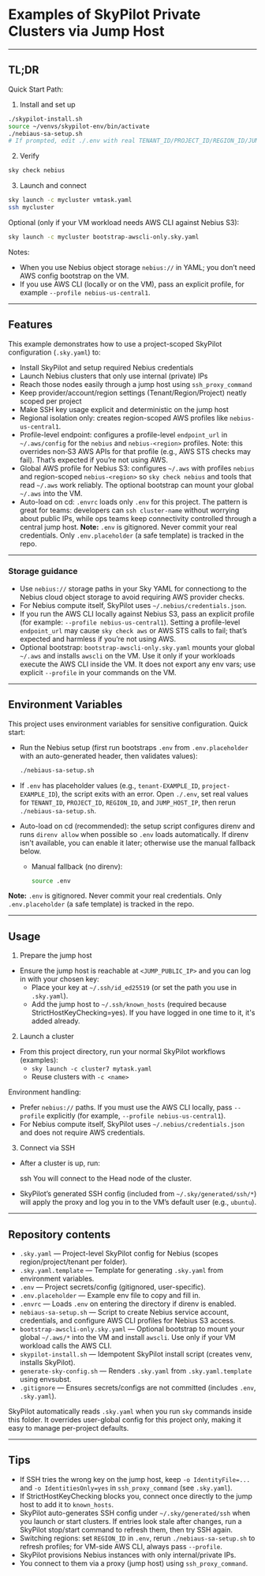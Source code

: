 # Examples of SkyPilot Private Clusters via Jump Host
---

## TL;DR

Quick Start Path:

1) Install and set up

```sh
./skypilot-install.sh
source ~/venvs/skypilot-env/bin/activate
./nebiaus-sa-setup.sh
# If prompted, edit ./.env with real TENANT_ID/PROJECT_ID/REGION_ID/JUMP_HOST_IP and re-run
```

2) Verify

```sh
sky check nebius
```

3) Launch and connect

```sh
sky launch -c mycluster vmtask.yaml
ssh mycluster
```

Optional (only if your VM workload needs AWS CLI against Nebius S3):

```sh
sky launch -c mycluster bootstrap-awscli-only.sky.yaml
```

Notes:
- When you use Nebius object storage `nebius://` in YAML; you don’t need AWS config bootstrap on the VM.
- If you use AWS CLI (locally or on the VM), pass an explicit profile, for example `--profile nebius-us-central1`.

---

## Features

This example demonstrates how to use a project-scoped SkyPilot configuration (`.sky.yaml`) to:

- Install SkyPilot and setup required Nebius credentials
- Launch Nebius clusters that only use internal (private) IPs
- Reach those nodes easily through a jump host using `ssh_proxy_command`
- Keep provider/account/region settings (Tenant/Region/Project) neatly scoped per project
- Make SSH key usage explicit and deterministic on the jump host
- Regional isolation only: creates region-scoped AWS profiles like `nebius-us-central1`.
- Profile-level endpoint: configures a profile-level `endpoint_url` in `~/.aws/config` for the `nebius` and `nebius-<region>` profiles. Note: this overrides non‑S3 AWS APIs for that profile (e.g., AWS STS checks may fail). That’s expected if you’re not using AWS.
- Global AWS profile for Nebius S3: configures `~/.aws` with profiles `nebius` and region-scoped `nebius-<region>` so `sky check nebius` and tools that read `~/.aws` work reliably. The optional bootstrap can mount your global `~/.aws` into the VM.
- Auto-load on cd: `.envrc` loads only `.env` for this project.
The pattern is great for teams: developers can `ssh cluster-name` without worrying about public IPs, while ops teams keep connectivity controlled through a central jump host.
 **Note:** `.env` is gitignored. Never commit your real credentials. Only `.env.placeholder` (a safe template) is tracked in the repo.

---

### Storage guidance

- Use `nebius://` storage paths in your Sky YAML for connectiong to the Nebius cloud object storage to avoid requiring AWS provider checks.
- For Nebius compute itself, SkyPilot uses `~/.nebius/credentials.json`.
- If you run the AWS CLI locally against Nebius S3, pass an explicit profile (for example: `--profile nebius-us-central1`). Setting a profile-level `endpoint_url` may cause `sky check aws` or AWS STS calls to fail; that’s expected and harmless if you’re not using AWS.
- Optional bootstrap: `bootstrap-awscli-only.sky.yaml` mounts your global `~/.aws` and installs `awscli` on the VM. Use it only if your workloads execute the AWS CLI inside the VM. It does not export any env vars; use explicit `--profile` in your commands on the VM.

---

## Environment Variables

This project uses environment variables for sensitive configuration. Quick start:

- Run the Nebius setup (first run bootstraps `.env` from `.env.placeholder` with an auto-generated header, then validates values):
  ```sh
  ./nebiaus-sa-setup.sh
  ```
- If `.env` has placeholder values (e.g., `tenant-EXAMPLE_ID`, `project-EXAMPLE_ID`), the script exits with an error. Open `./.env`, set real values for `TENANT_ID`, `PROJECT_ID`, `REGION_ID`, and `JUMP_HOST_IP`, then rerun `./nebiaus-sa-setup.sh`.

- Auto-load on cd (recommended): the setup script configures direnv and runs `direnv allow` when possible so `.env` loads automatically. If direnv isn't available, you can enable it later; otherwise use the manual fallback below.

  - Manual fallback (no direnv):
     ```sh
     source .env
     ```

**Note:** `.env` is gitignored. Never commit your real credentials. Only `.env.placeholder` (a safe template) is tracked in the repo.

---

## Usage

1) Prepare the jump host

- Ensure the jump host is reachable at `<JUMP_PUBLIC_IP>` and you can log in with your chosen key:
  - Place your key at `~/.ssh/id_ed25519` (or set the path you use in `.sky.yaml`).
  - Add the jump host to `~/.ssh/known_hosts` (required because StrictHostKeyChecking=yes). If you have logged in one time to it, it's added already.

2) Launch a cluster

- From this project directory, run your normal SkyPilot workflows (examples):
  - `sky launch -c cluster7 mytask.yaml`
  - Reuse clusters with `-c <name>`

Environment handling:
- Prefer `nebius://` paths. If you must use the AWS CLI locally, pass `--profile` explicitly (for example, `--profile nebius-us-central1`).
- For Nebius compute itself, SkyPilot uses `~/.nebius/credentials.json` and does not require AWS credentials.

3) Connect via SSH

- After a cluster is up, run:

  ssh <cluster-name>
You will connect to the Head node of the cluster.
- SkyPilot’s generated SSH config (included from `~/.sky/generated/ssh/*`) will apply the proxy and log you in to the VM’s default user (e.g., `ubuntu`).

---


## Repository contents

- `.sky.yaml` — Project-level SkyPilot config for Nebius (scopes region/project/tenant per folder).
- `.sky.yaml.template` — Template for generating `.sky.yaml` from environment variables.
- `.env` — Project secrets/config (gitignored, user-specific).
- `.env.placeholder` — Example env file to copy and fill in.
- `.envrc` — Loads `.env` on entering the directory if direnv is enabled.
- `nebiaus-sa-setup.sh` — Script to create Nebius service account, credentials, and configure AWS CLI profiles for Nebius S3 access.
- `bootstrap-awscli-only.sky.yaml` — Optional bootstrap to mount your global `~/.aws/*` into the VM and install `awscli`. Use only if your VM workload calls the AWS CLI.
- `skypilot-install.sh` — Idempotent SkyPilot install script (creates venv, installs SkyPilot).
- `generate-sky-config.sh` — Renders `.sky.yaml` from `.sky.yaml.template` using envsubst.
- `.gitignore` — Ensures secrets/configs are not committed (includes `.env`, `.sky.yaml`).

SkyPilot automatically reads `.sky.yaml` when you run `sky` commands inside this folder. It overrides user-global config for this project only, making it easy to manage per-project defaults.

---

## Tips

- If SSH tries the wrong key on the jump host, keep `-o IdentityFile=...` and `-o IdentitiesOnly=yes` in `ssh_proxy_command` (see `.sky.yaml`).
- If StrictHostKeyChecking blocks you, connect once directly to the jump host to add it to `known_hosts`.
- SkyPilot auto-generates SSH config under `~/.sky/generated/ssh` when you launch or start clusters. If entries look stale after changes, run a SkyPilot stop/start command to refresh them, then try SSH again.
- Switching regions: set `REGION_ID` in `.env`, rerun `./nebiaus-sa-setup.sh` to refresh profiles; for VM-side AWS CLI, always pass `--profile`.
- SkyPilot provisions Nebius instances with only internal/private IPs.
- You connect to them via a proxy (jump host) using `ssh_proxy_command`.

